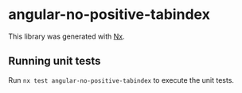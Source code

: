 # angular-no-positive-tabindex

This library was generated with [Nx](https://nx.dev).

## Running unit tests

Run `nx test angular-no-positive-tabindex` to execute the unit tests.
